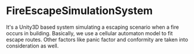 # FireEscapeSimulationSystem

It's a Unity3D based system simulating a escaping scenario when a fire occurs in building. Basically, we use a cellular automaton model to fit escape routes. Other factors like panic factor and conformity are taken into consideration as well.
